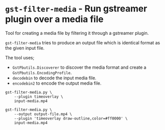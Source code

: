 # `gst-filter-media` - Run gstreamer plugin over a media file

Tool for creating a media file by filtering it through a gstreamer plugin.

`gst-filter-media` tries to produce an output file which is identical format as
the given input file.

The tool uses;
 * `GstPbutils.Discoverer` to discover the media format and create a `GstPbutils.EncodingProfile`.
 * `decodebin` to decode the input media file.
 * `encodebin2` to encode the output media file.

```
gst-filter-media.py \
    --plugin timeoverlay \
    input-media.mp4

gst-filter-media.py \
    --output output-file.mp4 \
    --plugin 'timeoverlay draw-outline,color=#ff0000' \
    input-media.mp4
```
